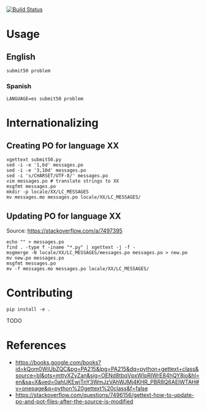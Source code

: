 [![Build Status](https://travis-ci.org/cs50/submit50.svg?branch=master)](https://travis-ci.org/cs50/submit50)

# Usage

## English

```
submit50 problem
```

### Spanish

```
LANGUAGE=es submit50 problem
```

# Internationalizing

## Creating PO for language XX

```
xgettext submit50.py
sed -i -e '1,6d' messages.po
sed -i -e '3,10d' messages.po
sed -i 's/CHARSET/UTF-8/' messages.po
vim messages.po # translate strings to XX
msgfmt messages.po
mkdir -p locale/XX/LC_MESSAGES
mv messages.mo messages.po locale/XX/LC_MESSAGES/
```

## Updating PO for language XX

Source: https://stackoverflow.com/a/7497395

```
echo "" > messages.po
find . -type f -iname "*.py" | xgettext -j -f -
msgmerge -N locale/XX/LC_MESSAGES/messages.po messages.po > new.po
mv new.po messages.po
msgfmt messages.po
mv -f messages.mo messages.po locale/XX/LC_MESSAGES/
```

# Contributing

```
pip install -e .
```

TODO

# References

- https://books.google.com/books?id=kQom0WiUbZQC&pg=PA215&lpg=PA215&dq=python+gettext+class&source=bl&ots=mttyXZyZan&sig=OENd8tbqVpxWIpRIWrE84hQY8jo&hl=en&sa=X&ved=0ahUKEwjTnY3WmJzVAhWJMj4KHR_PBR8Q6AEIWTAH#v=onepage&q=python%20gettext%20class&f=false
- https://stackoverflow.com/questions/7496156/gettext-how-to-update-po-and-pot-files-after-the-source-is-modified
